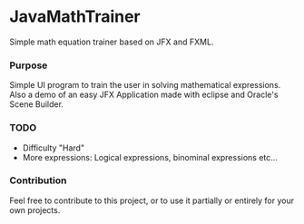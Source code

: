 # JavaMathTrainer
Simple math equation trainer based on JFX and FXML.

### Purpose
Simple UI program to train the user in solving mathematical expressions.
Also a demo of an easy JFX Application made with eclipse and Oracle's Scene Builder.

### TODO
- Difficulty "Hard"
- More expressions: Logical expressions, binominal expressions etc...

### Contribution
Feel free to contribute to this project, or to use it partially or entirely for your own projects.
